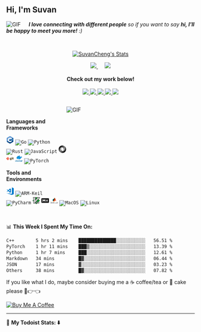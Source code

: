 ## Hi, I'm Suvan

<img align="left" alt="GIF" src="https://media.giphy.com/media/LnQjpWaON8nhr21vNW/giphy.gif" width="60" title="Say HI"> <em><b>I love connecting with different people</b> so if you want to say <b>hi, I'll be happy to meet you more!</b> :)</em>

<br>

<!--
**SuvanCheng/SuvanCheng** is a ✨ _special_ ✨ repository because its `README.md` (this file) appears on your GitHub profile.

Here are some ideas to get you started:

- 🔭 I’m currently working on ...
- 🌱 I’m currently learning ...
- 👯 I’m looking to collaborate on ...
- 🤔 I’m looking for help with ...
- 💬 Ask me about ...
- 📫 How to reach me: ...
- 😄 Pronouns: ...
- ⚡ Fun fact: ...
-->

<p align="center">
  <a href="https://github.com/SuvanCheng" class="rich-diff-level-one">
    <img src="https://github-readme-stats.vercel.app/api?username=SuvanCheng&title_color=333&text_color=777" alt="SuvanCheng's Stats" >
    <!-- &hide=issues
    <img src="https://github-readme-stats.vercel.app/api?username=SuvanCheng&hide=issues&title_color=333&text_color=777" alt="SuvanCheng's Stats" >
    -->
  </a>
</p>

<p align="center">
  <a href="https://space.bilibili.com/35404300" target="_blank" alt="Bilibili" title="Bilibili">
    <img src="https://companiesmarketcap.com/img/company-logos/256/BILI.png" width="30px"/>
  </a> 
  &emsp;
  <a href= "https://www.youtube.com/channel/UC6_yO5_oQfwelde0uEKiSZg" target="_blank" alt="YouTube" title=" YouTube">
    <img src="https://cdn-0.smartandroid.fr/wp-content/uploads/2020/10/reduire-video-youtube1.png" width="30px"/>
  </a>
  <br><br>
  <strong>Check out my work below!</strong>
  <br><br>
  <a href="https://github.com/SuvanCheng">
    <img src="https://badges.pufler.dev/visits/SuvanCheng/SuvanCheng?style=flat-square&color=green&logo=github">
  </a>
  <a href="https://github.com/SuvanCheng">
    <img src="https://badges.pufler.dev/years/SuvanCheng?style=flat-square&color=green&logo=github">
  </a>
  <a href="https://github.com/SuvanCheng?tab=repositories">
    <img src="https://badges.pufler.dev/repos/SuvanCheng?style=flat-square&color=green&logo=github">
  </a>
  <a href="https://gist.github.com/SuvanCheng">
    <img src="https://badges.pufler.dev/gists/SuvanCheng?style=flat-square&color=green&logo=github">
  </a>
  <a href="https://github.com/SuvanCheng">
    <img src="https://badges.pufler.dev/commits/monthly/SuvanCheng?style=flat-square&color=green&logo=github">
  </a>
</p>


<h2></h2>

<img align="right" alt="GIF" src="https://github.com/abhisheknaiidu/abhisheknaiidu/blob/master/code.gif?raw=true" width="343" height="220" title="Do what you like, and do it best!"> &nbsp;&nbsp;&nbsp;&nbsp;

<!-- stackoverflow profile
<a href="https://stackoverflow.com/users/8317261/SuvanCheng"><img align="right" alt="Profile of SuvanCheng (张伟) on StackOverflow" src="https://stackoverflow.com/users/flair/8317261.png"></a>-->
 
**Languages and Frameworks**

<code><img height="20" src="https://raw.githubusercontent.com/github/explore/80688e429a7d4ef2fca1e82350fe8e3517d3494d/topics/cpp/cpp.png" alt="C++" title="C++"></code>
<code><img height="20" src="https://www.madebymikal.com/wp-content/uploads/2018/04/golang.png" alt="Go" title="Go"></code>
<code><img height="20" src="https://miro.medium.com/max/512/1*ztqS5rRI29GHxZa6uPF2UA.png" alt="Python" title="Python"></code>
<code><img height="20" src="https://aws1.discourse-cdn.com/business5/uploads/rust_lang/original/2X/e/e260a60b8dca4dae6ce7db98c45bb5008e6fdc62.png" alt="Rust" title="Rust"></code>
<code><img height="20" src="https://cdn.iconscout.com/icon/free/png-256/javascript-23-1174949.png" alt="JavaScript" title="JavaScript"></code>
<code><img height="20" src="https://raw.githubusercontent.com/github/explore/80688e429a7d4ef2fca1e82350fe8e3517d3494d/topics/json/json.png" alt="JSON" title="JSON"></code>
<code><img height="20" src="https://raw.githubusercontent.com/github/explore/80688e429a7d4ef2fca1e82350fe8e3517d3494d/topics/git/git.png" alt="Git" title="Git"></code>
<code><img height="20" src="https://raw.githubusercontent.com/github/explore/80688e429a7d4ef2fca1e82350fe8e3517d3494d/topics/docker/docker.png" alt="Docker" title="Docker"></code>
<code><img height="20" src="https://i.imgur.com/3BX4p8A.png" alt="PyTorch" title="PyTorch"></code>


**Tools and Environments**

<code><img height="20" src="https://raw.githubusercontent.com/github/explore/80688e429a7d4ef2fca1e82350fe8e3517d3494d/topics/visual-studio-code/visual-studio-code.png" alt="VSCode" title="VSCode"></code>
<code><img height="20" src="https://user-images.githubusercontent.com/29084184/128668555-59d96329-2e64-4370-bfdc-89bf7a12aea8.png" alt="ARM-Keil" title="ARM-Keil"></code>
<code><img height="20" src="https://images.nowcoder.com/images/20180629/0_1530258305740_67F7BB46DE9FC78164CA628F2CE05C37" alt="PyCharm" title="PyCharm"></code>
<code><img height="20" src="https://raw.githubusercontent.com/github/explore/80688e429a7d4ef2fca1e82350fe8e3517d3494d/topics/vim/vim.png" alt="Vim" title="Vim"></code>
<code><img height="20" src="https://raw.githubusercontent.com/github/explore/80688e429a7d4ef2fca1e82350fe8e3517d3494d/topics/markdown/markdown.png" alt="Markdown" title="MarkDown"></code>
<code><img height="20" src="https://raw.githubusercontent.com/github/explore/80688e429a7d4ef2fca1e82350fe8e3517d3494d/topics/matlab/matlab.png" alt="Matlab" title="Matlab"></code>
<code><img height="20" src="https://i.stack.imgur.com/tLUsn.png" alt="MacOS" title="MacOS"></code>
<code><img height="20" src="https://cdn.iconscout.com/icon/free/png-256/linux-3628892-3030032.png" alt="Linux" title="Linux"></code>

<br>

📊 **This Week I Spent My Time On:**
<!--START_SECTION:waka-->
```text
C++        5 hrs 2 mins    ██████████████░░░░░░░░░░░   56.51 % 
PyTorch    1 hr 11 mins    ███▒░░░░░░░░░░░░░░░░░░░░░   13.39 % 
Python     1 hr 7 mins     ███░░░░░░░░░░░░░░░░░░░░░░   12.61 % 
Markdown   34 mins         █▓░░░░░░░░░░░░░░░░░░░░░░░   06.44 % 
JSON       17 mins         ▓░░░░░░░░░░░░░░░░░░░░░░░░   03.23 % 
Others     38 mins         █▓░░░░░░░░░░░░░░░░░░░░░░░   07.82 %
```
<!--END_SECTION:waka-->

If you like what I do, maybe consider buying me a ☕ coffee/tea or 🍰 cake please 🥺👉👈  

<a href="https://SuvanCheng.github.io/sponsor.html" target="_blank"><img src="https://cdn.buymeacoffee.com/buttons/v2/default-red.png" alt="Buy Me A Coffee" width="150" ></a>

---

🚧 **My Todoist Stats: ⬇️**
<!--
&nbsp;&nbsp;&nbsp;&nbsp;&nbsp; [![PaperWeeklyAI](https://github-readme-stats.vercel.app/api/pin/?username=SuvanCheng&repo=PaperWeeklyAI)](https://github.com/SuvanCheng/PaperWeeklyAI) &nbsp;&nbsp;&nbsp;&nbsp;&nbsp;[![Surface-Defect-Detection](https://github-readme-stats.vercel.app/api/pin/?username=SuvanCheng&repo=Surface-Defect-Detection)](https://github.com/SuvanCheng/Surface-Defect-Detection)
-->
